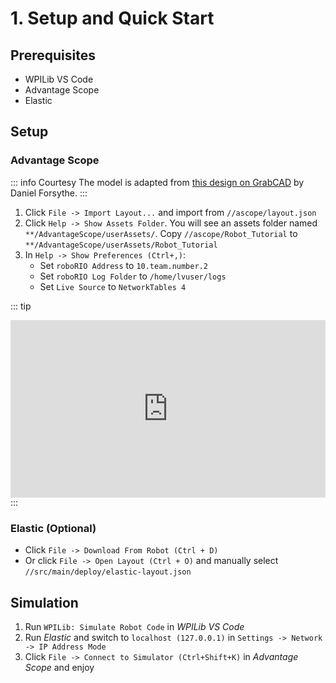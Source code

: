 # 1. Setup and Quick Start

## Prerequisites

- WPILib VS Code
- Advantage Scope
- Elastic

<!-- ## General
1. [Download]() and unzip it.
2. Run `./gradlew` to download gradle and needed vendordeps
3. Run `./gradlew tasks` to see available options -->

## Setup

### Advantage Scope

::: info Courtesy
The model is adapted from [this design on GrabCAD](https://grabcad.com/library/frc-intake-1) by Daniel Forsythe.
:::

1. Click `File -> Import Layout...` and import from `//ascope/layout.json`
2. Click `Help -> Show Assets Folder`. You will see an assets folder named ``**/AdvantageScope/userAssets/``. Copy `//ascope/Robot_Tutorial` to ``**/AdvantageScope/userAssets/Robot_Tutorial``
3. In `Help -> Show Preferences (Ctrl+,)`:
    - Set `roboRIO Address` to `10.team.number.2`
    - Set `roboRIO Log Folder` to `/home/lvuser/logs`
    - Set `Live Source` to `NetworkTables 4`

::: tip
<div style="position: relative; width: 100%; height: 0; padding-bottom: 56.25%;">
  <iframe src="https://player.bilibili.com/player.html?bvid=BV13JHpzsE7G&page=1&high_quality=1&danmaku=0" scrolling="no" border="0" frameborder="no" framespacing="0" allowfullscreen="true" style="position: absolute; top: 0; left: 0; width: 100%; height: 100%;"></iframe>
</div>
:::

### Elastic (Optional)

- Click `File -> Download From Robot (Ctrl + D)`
- Or click `File -> Open Layout (Ctrl + O)` and manually select `//src/main/deploy/elastic-layout.json`

## Simulation

1. Run `WPILib: Simulate Robot Code` in *WPILib VS Code*
2. Run *Elastic* and switch to `localhost (127.0.0.1)` in `Settings -> Network -> IP Address Mode`
3. Click `File -> Connect to Simulator (Ctrl+Shift+K)` in *Advantage Scope* and enjoy
